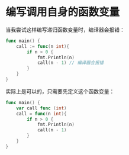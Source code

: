 # 编写调用自身的函数变量

当我尝试这样编写递归函数变量时，编译器会报错：

```go
func main() {
    call := func(n int){
        if n > 0 {
            fmt.Println(n)
            call(n - 1) // 编译器会报错
        }
    }
}
```

实际上是可以的，只需要先定义这个函数变量：

```go
func main() {
    var call func (int)
    call = func(n int){
        if n > 0 {
            fmt.Println(n)
            call(n - 1)
        }
    }
}
```
